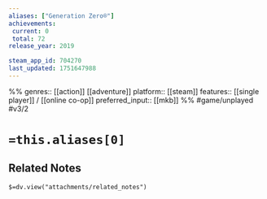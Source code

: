 ```yaml
---
aliases: ["Generation Zero®"]
achievements:
 current: 0
 total: 72
release_year: 2019

steam_app_id: 704270
last_updated: 1751647988
---
```

%%
genres:: [[action]] [[adventure]]
platform:: [[steam]]
features:: [[single player]] / [[online co-op]]
preferred_input:: [[mkb]]
%%
#game/unplayed
#v3/2

# `=this.aliases[0]`
## Related Notes
`$=dv.view("attachments/related_notes")`